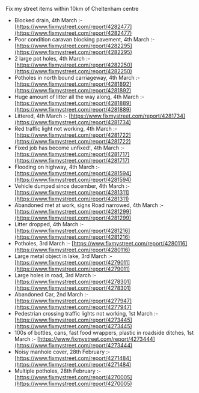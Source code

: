 Fix my street items within 10km of Cheltenham centre

<!-- fix_marker starts -->

- Blocked drain, 4th March :- [https://www.fixmystreet.com/report/4282477](https://www.fixmystreet.com/report/4282477)
- Poor condition caravan blocking pavement, 4th March :- [https://www.fixmystreet.com/report/4282295](https://www.fixmystreet.com/report/4282295)
- 2 large pot holes, 4th March :- [https://www.fixmystreet.com/report/4282250](https://www.fixmystreet.com/report/4282250)
- Potholes in north bound carriageway, 4th March :- [https://www.fixmystreet.com/report/4281892](https://www.fixmystreet.com/report/4281892)
- Huge amount of litter all the way along, 4th March :- [https://www.fixmystreet.com/report/4281889](https://www.fixmystreet.com/report/4281889)
- Littered, 4th March :- [https://www.fixmystreet.com/report/4281734](https://www.fixmystreet.com/report/4281734)
- Red traffic light not working, 4th March :- [https://www.fixmystreet.com/report/4281722](https://www.fixmystreet.com/report/4281722)
- Fixed job has become unfixed!, 4th March :- [https://www.fixmystreet.com/report/4281717](https://www.fixmystreet.com/report/4281717)
- Flooding on highway, 4th March :- [https://www.fixmystreet.com/report/4281594](https://www.fixmystreet.com/report/4281594)
- Vehicle dumped since december, 4th March :- [https://www.fixmystreet.com/report/4281311](https://www.fixmystreet.com/report/4281311)
- Abandoned met at work, signs Road narrowed, 4th March :- [https://www.fixmystreet.com/report/4281299](https://www.fixmystreet.com/report/4281299)
- Litter dropped, 4th March :- [https://www.fixmystreet.com/report/4281216](https://www.fixmystreet.com/report/4281216)
- Potholes, 3rd March :- [https://www.fixmystreet.com/report/4280116](https://www.fixmystreet.com/report/4280116)
- Large metal object in lake, 3rd March :- [https://www.fixmystreet.com/report/4279011](https://www.fixmystreet.com/report/4279011)
- Large holes in road, 3rd March :- [https://www.fixmystreet.com/report/4278301](https://www.fixmystreet.com/report/4278301)
- Abandoned Car, 2nd March :- [https://www.fixmystreet.com/report/4277947](https://www.fixmystreet.com/report/4277947)
- Pedestrian crossing traffic lights not working, 1st March :- [https://www.fixmystreet.com/report/4273445](https://www.fixmystreet.com/report/4273445)
- 100s of bottles, cans, fast food wrappers, plastic in roadside ditches, 1st March :- [https://www.fixmystreet.com/report/4273444](https://www.fixmystreet.com/report/4273444)
- Noisy manhole cover, 28th February :- [https://www.fixmystreet.com/report/4271484](https://www.fixmystreet.com/report/4271484)
- Multiple potholes, 28th February :- [https://www.fixmystreet.com/report/4270005](https://www.fixmystreet.com/report/4270005)

<!-- fix_marker ends -->